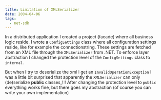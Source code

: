 ```yaml
---
title: Limitation of XMLSerializer
date: 2004-04-06
tags: 
  - net-sdk
---
```


In a distributed application I created a project (facade) where all business logic reside. I wrote a `ConfigSettings` class where all configuration settings reside, like for example the connectionstring. These settings are fetched from an XML file through the `XMLSerializer` from .NET. To enforce layer abstraction I changed the protection level of the `ConfigSettings` class to `internal`.

But when I try to deserialize the xml I get an `InvalidOperationException` I was a little bit surprised that apparently the `XMLSerializer` can only (de)serialize **public** classes_!!! After changing the protection level to `public` everything works fine, but there goes my abstraction (of course you can write your own implementation)
